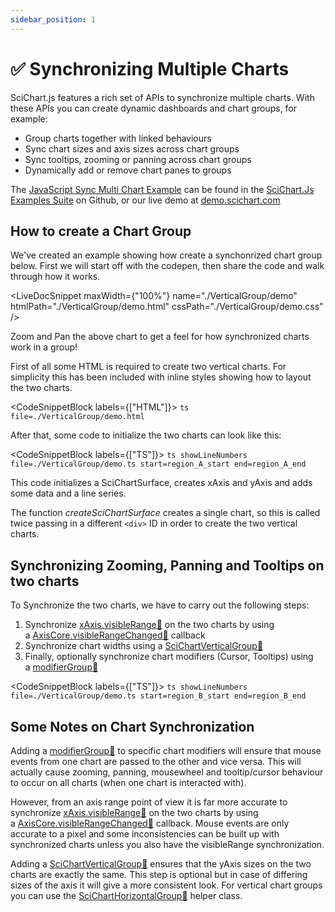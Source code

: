 ```yaml
---
sidebar_position: 1
---
```


# ✅ Synchronizing Multiple Charts

SciChart.js features a rich set of APIs to synchronize multiple charts. With these APIs you can create dynamic dashboards and chart groups, for example:

*   Group charts together with linked behaviours
*   Sync chart sizes and axis sizes across chart groups
*   Sync tooltips, zooming or panning across chart groups
*   Dynamically add or remove chart panes to groups

The [JavaScript Sync Multi Chart Example](https://demo.scichart.com/javascript/sync-multi-chart) can be found in the [SciChart.Js Examples Suite](https://github.com/abtsoftware/scichart.js.examples) on Github, or our live demo at [demo.scichart.com](https://demo.scichart.com)

How to create a Chart Group
---------------------------

We've created an example showing how create a synchonrized chart group below. First we will start off with the codepen, then share the code and walk through how it works.

<LiveDocSnippet maxWidth={"100%"} name="./VerticalGroup/demo" htmlPath="./VerticalGroup/demo.html" cssPath="./VerticalGroup/demo.css" />

Zoom and Pan the above chart to get a feel for how synchronized charts work in a group!

First of all some HTML is required to create two vertical charts. For simplicity this has been included with inline styles showing how to layout the two charts.

<CodeSnippetBlock labels={["HTML"]}>
    ```ts file=./VerticalGroup/demo.html
    ```
</CodeSnippetBlock>

After that, some code to initialize the two charts can look like this:

<CodeSnippetBlock labels={["TS"]}>
    ```ts showLineNumbers file=./VerticalGroup/demo.ts start=region_A_start end=region_A_end
    ```
</CodeSnippetBlock>

This code initializes a SciChartSurface, creates xAxis and yAxis and adds some data and a line series.

The function _createSciChartSurface_ creates a single chart, so this is called twice passing in a different `<div>` ID in order to create the two vertical charts.

Synchronizing Zooming, Panning and Tooltips on two charts
---------------------------------------------------------

To Synchronize the two charts, we have to carry out the following steps:

1.  Synchronize [xAxis.visibleRange:blue_book:](https://www.scichart.com/documentation/js/current/typedoc/classes/axisbase2d.html#visiblerange) on the two charts by using a [AxisCore.visibleRangeChanged:blue_book:](https://www.scichart.com/documentation/js/current/typedoc/classes/axisbase2d.html#visiblerangechanged) callback
2.  Synchronize chart widths using a [SciChartVerticalGroup:blue_book:](https://www.scichart.com/documentation/js/current/typedoc/classes/scichartverticalgroup.html)
3.  Finally, optionally synchronize chart modifiers (Cursor, Tooltips) using a [modifierGroup:blue_book:](https://www.scichart.com/documentation/js/current/typedoc/classes/chartmodifierbase2d.html#modifiergroup)

<CodeSnippetBlock labels={["TS"]}>
    ```ts showLineNumbers file=./VerticalGroup/demo.ts start=region_B_start end=region_B_end
    ```
</CodeSnippetBlock>

Some Notes on Chart Synchronization
-----------------------------------

Adding a [modifierGroup:blue_book:](https://www.scichart.com/documentation/js/current/typedoc/classes/chartmodifierbase2d.html#modifiergroup) to specific chart modifiers will ensure that mouse events from one chart are passed to the other and vice versa. This will actually cause zooming, panning, mousewheel and tooltip/cursor behaviour to occur on all charts (when one chart is interacted with).

However, from an axis range point of view it is far more accurate to synchronize [xAxis.visibleRange:blue_book:](https://www.scichart.com/documentation/js/current/typedoc/classes/axisbase2d.html#visiblerange) on the two charts by using a [AxisCore.visibleRangeChanged:blue_book:](https://www.scichart.com/documentation/js/current/typedoc/classes/axisbase2d.html#visiblerangechanged) callback. Mouse events are only accurate to a pixel and some inconsistencies can be built up with synchronized charts unless you also have the visibleRange synchronization.

Adding a [SciChartVerticalGroup:blue_book:](https://www.scichart.com/documentation/js/current/typedoc/classes/scichartverticalgroup.html) ensures that the yAxis sizes on the two charts are exactly the same. This step is optional but in case of differing sizes of the axis it will give a more consistent look. For vertical chart groups you can use the [SciChartHorizontalGroup:blue_book:](https://www.scichart.com/documentation/js/current/typedoc/classes/scicharthorizontalgroup.html) helper class.
